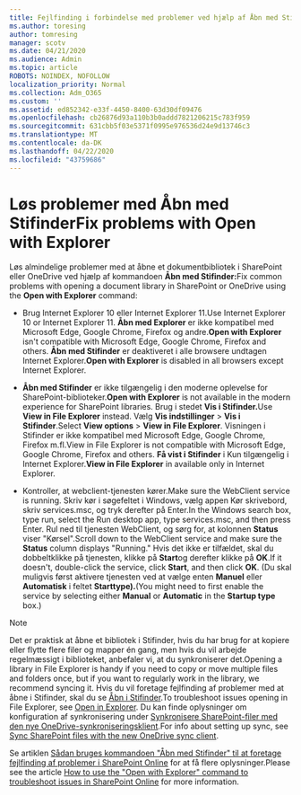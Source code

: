 ```yaml
---
title: Fejlfinding i forbindelse med problemer ved hjælp af Åbn med Stifinder
ms.author: toresing
author: tomresing
manager: scotv
ms.date: 04/21/2020
ms.audience: Admin
ms.topic: article
ROBOTS: NOINDEX, NOFOLLOW
localization_priority: Normal
ms.collection: Adm_O365
ms.custom: ''
ms.assetid: ed852342-e33f-4450-8400-63d30df09476
ms.openlocfilehash: cb26876d93a110b3b0addd7821206215c783f959
ms.sourcegitcommit: 631cbb5f03e5371f0995e976536d24e9d13746c3
ms.translationtype: MT
ms.contentlocale: da-DK
ms.lasthandoff: 04/22/2020
ms.locfileid: "43759686"
---
```

# <a name="fix-problems-with-open-with-explorer"></a><span data-ttu-id="90943-102">Løs problemer med Åbn med Stifinder</span><span class="sxs-lookup"><span data-stu-id="90943-102">Fix problems with Open with Explorer</span></span>

<span data-ttu-id="90943-103">Løs almindelige problemer med at åbne et dokumentbibliotek i SharePoint eller OneDrive ved hjælp af kommandoen **Åbn med Stifinder:**</span><span class="sxs-lookup"><span data-stu-id="90943-103">Fix common problems with opening a document library in SharePoint or OneDrive using the **Open with Explorer** command:</span></span> 
  
- <span data-ttu-id="90943-104">Brug Internet Explorer 10 eller Internet Explorer 11.</span><span class="sxs-lookup"><span data-stu-id="90943-104">Use Internet Explorer 10 or Internet Explorer 11.</span></span> <span data-ttu-id="90943-105">**Åbn med Explorer** er ikke kompatibel med Microsoft Edge, Google Chrome, Firefox og andre.</span><span class="sxs-lookup"><span data-stu-id="90943-105">**Open with Explorer** isn't compatible with Microsoft Edge, Google Chrome, Firefox and others.</span></span> <span data-ttu-id="90943-106">**Åbn med Stifinder** er deaktiveret i alle browsere undtagen Internet Explorer.</span><span class="sxs-lookup"><span data-stu-id="90943-106">**Open with Explorer** is disabled in all browsers except Internet Explorer.</span></span> 
    
- <span data-ttu-id="90943-107">**Åbn med Stifinder** er ikke tilgængelig i den moderne oplevelse for SharePoint-biblioteker.</span><span class="sxs-lookup"><span data-stu-id="90943-107">**Open with Explorer** is not available in the modern experience for SharePoint libraries.</span></span> <span data-ttu-id="90943-108">Brug i stedet **Vis i Stifinder.**</span><span class="sxs-lookup"><span data-stu-id="90943-108">Use **View in File Explorer** instead.</span></span> <span data-ttu-id="90943-109">Vælg **Vis indstillinger** \> **Vis i Stifinder**.</span><span class="sxs-lookup"><span data-stu-id="90943-109">Select **View options** \> **View in File Explorer**.</span></span> <span data-ttu-id="90943-110">Visningen i Stifinder er ikke kompatibel med Microsoft Edge, Google Chrome, Firefox m.fl.</span><span class="sxs-lookup"><span data-stu-id="90943-110">View in File Explorer is not compatible with Microsoft Edge, Google Chrome, Firefox and others.</span></span> <span data-ttu-id="90943-111">**Få vist i Stifinder** i Kun tilgængelig i Internet Explorer.</span><span class="sxs-lookup"><span data-stu-id="90943-111">**View in File Explorer** in available only in Internet Explorer.</span></span> 
    
- <span data-ttu-id="90943-112">Kontroller, at webclient-tjenesten kører.</span><span class="sxs-lookup"><span data-stu-id="90943-112">Make sure the WebClient service is running.</span></span> <span data-ttu-id="90943-113">Skriv kør i søgefeltet i Windows, vælg appen Kør skrivebord, skriv services.msc, og tryk derefter på Enter.</span><span class="sxs-lookup"><span data-stu-id="90943-113">In the Windows search box, type run, select the Run desktop app, type services.msc, and then press Enter.</span></span> <span data-ttu-id="90943-114">Rul ned til tjenesten WebClient, og sørg for, at kolonnen **Status** viser "Kørsel".</span><span class="sxs-lookup"><span data-stu-id="90943-114">Scroll down to the WebClient service and make sure the **Status** column displays "Running."</span></span> <span data-ttu-id="90943-115">Hvis det ikke er tilfældet, skal du dobbeltklikke på tjenesten, klikke på **Start**og derefter klikke på **OK**.</span><span class="sxs-lookup"><span data-stu-id="90943-115">If it doesn't, double-click the service, click **Start**, and then click **OK**.</span></span> <span data-ttu-id="90943-116">(Du skal muligvis først aktivere tjenesten ved at vælge enten **Manuel** eller **Automatisk** i feltet **Starttype).**</span><span class="sxs-lookup"><span data-stu-id="90943-116">(You might need to first enable the service by selecting either **Manual** or **Automatic** in the **Startup type** box.)</span></span> 
    
> [!NOTE]
> <span data-ttu-id="90943-117">Det er praktisk at åbne et bibliotek i Stifinder, hvis du har brug for at kopiere eller flytte flere filer og mapper én gang, men hvis du vil arbejde regelmæssigt i biblioteket, anbefaler vi, at du synkroniserer det.</span><span class="sxs-lookup"><span data-stu-id="90943-117">Opening a library in File Explorer is handy if you need to copy or move multiple files and folders once, but if you want to regularly work in the library, we recommend syncing it.</span></span> <span data-ttu-id="90943-118">Hvis du vil foretage fejlfinding af problemer med at åbne i Stifinder, skal du se [Åbn i Stifinder](https://go.microsoft.com/fwlink/?linkid=871665).</span><span class="sxs-lookup"><span data-stu-id="90943-118">To troubleshoot issues opening in File Explorer, see [Open in Explorer](https://go.microsoft.com/fwlink/?linkid=871665).</span></span> <span data-ttu-id="90943-119">Du kan finde oplysninger om konfiguration af synkronisering under [Synkronisere SharePoint-filer med den nye OneDrive-synkroniseringsklient](https://go.microsoft.com/fwlink/?linkid=871666).</span><span class="sxs-lookup"><span data-stu-id="90943-119">For info about setting up sync, see [Sync SharePoint files with the new OneDrive sync client](https://go.microsoft.com/fwlink/?linkid=871666).</span></span>
  
<span data-ttu-id="90943-120">Se artiklen [Sådan bruges kommandoen "Åbn med Stifinder" til at foretage fejlfinding af problemer i SharePoint Online](https://docs.microsoft.com/sharepoint/support/lists-and-libraries/troubleshoot-issues-using-open-with-explorer) for at få flere oplysninger.</span><span class="sxs-lookup"><span data-stu-id="90943-120">Please see the article [How to use the "Open with Explorer" command to troubleshoot issues in SharePoint Online](https://docs.microsoft.com/sharepoint/support/lists-and-libraries/troubleshoot-issues-using-open-with-explorer) for more information.</span></span> 
  

